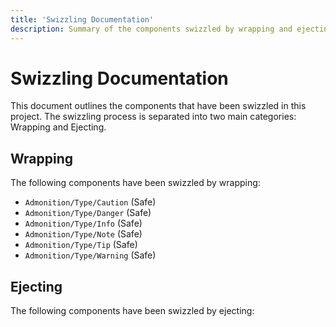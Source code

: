 ```yaml
---
title: 'Swizzling Documentation'
description: Summary of the components swizzled by wrapping and ejecting.
---
```


# Swizzling Documentation

This document outlines the components that have been swizzled in this project. The swizzling process is separated into two main categories: Wrapping and Ejecting.

## Wrapping

The following components have been swizzled by wrapping:

- `Admonition/Type/Caution` (Safe)
- `Admonition/Type/Danger` (Safe)
- `Admonition/Type/Info` (Safe)
- `Admonition/Type/Note` (Safe)
- `Admonition/Type/Tip` (Safe)
- `Admonition/Type/Warning` (Safe)

## Ejecting

The following components have been swizzled by ejecting:
